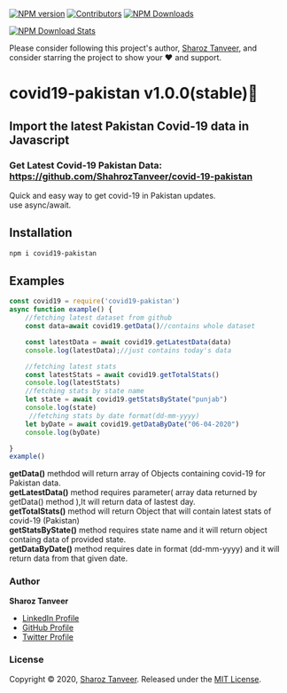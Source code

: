 [![NPM version](https://img.shields.io/npm/v/covid19-pakistan)](https://www.npmjs.com/package/covid19-pakistan)
[![Contributors](https://img.shields.io/github/contributors/ShahrozTanveer/covid19-pakistan.svg)](https://github.com/github/ShahrozTanveer/covid19-pakistan/graphs/contributors)
[![NPM Downloads](https://img.shields.io/npm/dt/covid19-pakistan.svg)](https://www.npmjs.com/covid19-pakistan)


[![NPM Download Stats](https://nodei.co/npm/covid19-pakistan.png?downloads=true)](https://www.npmjs.com/package/covid19-pakistan)

Please consider following this project's author, [Sharoz Tanveer](https://github.com/ShahrozTanveer), and consider starring the project to show your :heart: and support.

# covid19-pakistan  v1.0.0(stable)🚀
## Import the latest Pakistan Covid-19 data in Javascript
### Get Latest Covid-19 Pakistan Data: https://github.com/ShahrozTanveer/covid-19-pakistan
Quick and easy way to get covid-19 in Pakistan updates.\
use async/await. 
## Installation
```sh
npm i covid19-pakistan
```

## Examples
```javascript
const covid19 = require('covid19-pakistan')
async function example() {
    //fetching latest dataset from github
    const data=await covid19.getData()//contains whole dataset

    const latestData = await covid19.getLatestData(data)
    console.log(latestData);//just contains today's data

    //fetching latest stats 
    const latestStats = await covid19.getTotalStats()
    console.log(latestStats)
    //fetching stats by state name
    let state = await covid19.getStatsByState("punjab")
    console.log(state)
     //fetching stats by date format(dd-mm-yyyy)
    let byDate = await covid19.getDataByDate("06-04-2020")
    console.log(byDate)

}
example()
```
**getData()** methdod will return array of Objects containing covid-19 for Pakistan data.\
**getLatestData()** method requires parameter( array data returned by getData() method ),It will return data of lastest day.\
**getTotalStats()** method will return Object that will contain latest stats of covid-19 (Pakistan)\
**getStatsByState()** method requires state name and it will return object containg data of provided state.\
**getDataByDate()** method requires date in format (dd-mm-yyyy) and it will return data from that given date.



### Author

**Sharoz Tanveer**

* [LinkedIn Profile](https://www.linkedin.com/in/sharoztanveer/)
* [GitHub Profile](https://github.com/ShahrozTanveer)
* [Twitter Profile](https://twitter.com/saadtanveer3121)

### License

Copyright © 2020, [Sharoz Tanveer](https://github.com/ShahrozTanveer).
Released under the [MIT License](LICENSE).

